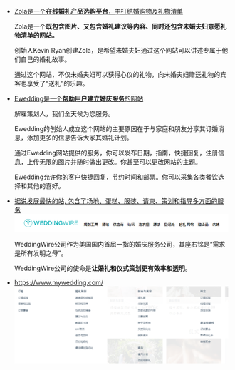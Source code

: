 - [Zola是一个**在线婚礼产品选购平台**，主打结婚购物及礼物清单](https://www.zola.com/)

  Zola是一个**既包含图片、又包含婚礼建议等内容、同时还包含未婚夫妇意愿礼物清单的网站。**

  创始人Kevin Ryan创建Zola，是希望未婚夫妇通过这个网站可以讲述专属于他们自己的婚礼故事。

  通过这个网站，不仅未婚夫妇可以获得心仪的礼物，向未婚夫妇赠送礼物的宾客也享受了“送礼”的乐趣。

- [Ewedding是一个**帮助用户建立婚庆服务**的网站](https://www.ewedding.com/)

  解雇策划人，我们全天候为您服务。
  
  Ewedding的创始人成立这个网站的主要原因在于与家庭和朋友分享其订婚消息，添加更多的信息告诉大家其婚礼计划。
  
  通过Ewedding网站提供的服务，你可以发布日期，指南，快捷回复，注册信息，上传无限的图片并随时做出更改。你甚至可以更改网站的主题。
  
  Ewedding允许你的客户快捷回复，节约时间和邮票。你可以采集各类餐饮选择和其他的喜好。
  
- [据说发展最快的站, 包含了场地、蛋糕、服装、请柬、策划和指导多方面的服务](https://www.weddingwire.com/)
  ![image-20211228232857445](../.image/image-20211228232857445.png)

  WeddingWire公司作为美国国内首屈一指的婚庆服务公司，其座右铭是“需求是所有发明之母”。

  WeddingWire公司的使命是**让婚礼和仪式策划更有效率和透明**。

- https://www.mywedding.com/
  ![image-20211228233634909](../.image/image-20211228233634909.png)

